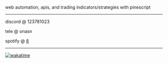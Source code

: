 web automation, apis, and trading indicators/strategies with pinescript

------

discord @ 123781023

tele @ onasn

spotify @ [8](https://open.spotify.com/user/r4w4u8ustl8sdu5z4oqhqhd7q)

------

[![wakatime](https://wakatime.com/badge/user/9589ae4b-a477-4b97-8d5a-9664bffc322d.svg)](https://wakatime.com/@9589ae4b-a477-4b97-8d5a-9664bffc322d)
